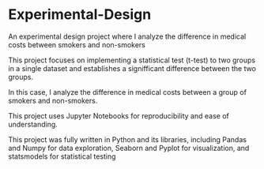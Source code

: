 # Experimental-Design
An experimental design project where I analyze the difference in medical costs between smokers and non-smokers

This project focuses on implementing a statistical test (t-test) to two groups in a single dataset and establishes a signifficant difference between the two groups.

In this case, I analyze the difference in medical costs between a group of smokers and non-smokers.

This project uses Jupyter Notebooks for reproducibility and ease of understanding.

This project was fully written in Python and its libraries, including Pandas and Numpy for data exploration, Seaborn and Pyplot for visualization, and statsmodels for statistical testing
